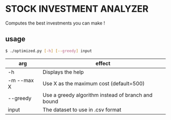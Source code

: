 # STOCK INVESTMENT ANALYZER

Computes the best investments you can make !

## usage

```bash
$ ./optimized.py [-h] [--greedy] input
```

| arg        | effect|
|------------|-------|
| -h         | Displays the help |
| -m --max X | Use X as the maximum cost (default=500) |
| --greedy   | Use a greedy algorithm instead of branch and bound |
| input      | The dataset to use in .csv format |
